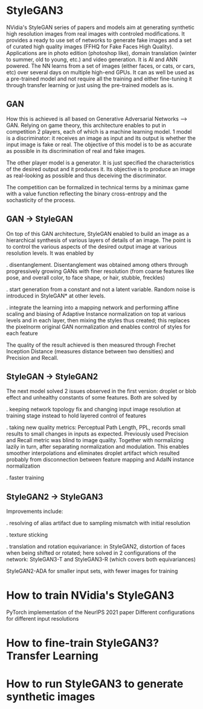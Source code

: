 # StyleGAN3
NVidia's StyleGAN series of papers and models aim at generating synthetic high resolution images from real images with controled modifications.
It provides a ready to use set of networks to generate fake images and a set of curated high quality images (FFHQ for Fake Faces High Quality).
Applications are in photo edition (photoshop like), domain translation (winter to summer, old to young, etc.) and video generation.
It is AI and ANN powered. The NN learns from a set of images (either faces, or cats, or cars, etc) over several days on multiple high-end GPUs. 
It can as well be used as a pre-trained model and not require all the training and either fine-tuning it through transfer learning or just using the pre-trained models as is.


GAN
---
How this is achieved is all based on Generative Adversarial Networks --> GAN. Relying on game theory, this architecture enables to put in competition 2 players, each of which is a machine learning model. 1 model is a discriminator: it receives an image as input and its output is whether the input image is fake or real. The objective of this model is to be as accurate as possible in its discrimination of real and fake images.

The other player model is a generator. It is just specified the characteristics of the desired output and it produces it. Its objective is to produce an image as real-looking as possible and thus deceiving the discriminator.

The competition can be formalized in technical terms by a minimax game with a value function reflecting the binary cross-entropy and the sochasticity of the process.


GAN -> StyleGAN
---------------
On top of this GAN architecture, StyleGAN enabled to build an image as a hierarchical synthesis of various layers of details of an image. The point is to control the various aspects of the desired output image at various resolution levels. It was enabled by 

. disentanglement. Disentanglement was obtained among others through progressively growing GANs with finer resolution (from coarse features like pose, and overall color, to face shape, or hair, stubble, freckles) 

. start generation from a constant and not a latent variable. Random noise is introduced in StyleGAN* at other levels. 

. integrate the learning into a mapping network and performing affine scaling and biasing of Adaptive Instance normalization on top at various levels and in each layer, then mixing the styles thus created; this replaces the pixelnorm original GAN normalization and enables control of styles for each feature

The quality of the result achieved is then measured through Frechet Inception Distance (measures distance between two densities) and Precision and Recall. 


StyleGAN -> StyleGAN2
---------------------
The next model solved 2 issues observed in the first version: droplet or blob effect and unhealthy constants of some features. Both are solved by

. keeping network topology fix and changing input image resolution at training stage instead to hold layered control of features

. taking new quality metrics: Perceptual Path Length, PPL, records small results to small changes in inputs as expected. Previously used Precision and Recall metric was blind to image quality. Together with normalizing lazily in turn, after separating normalization and modulation. This enables smoother interpolations and eliminates droplet artifact which resulted probably from disconnection between feature mapping and AdaIN instance normalization

. faster training


StyleGAN2 -> StyleGAN3
----------------------
Improvements include:

. resolving of alias artifact due to sampling mismatch with initial resolution

. texture sticking

. translation and rotation equivariance: in StyleGAN2, distortion of faces when being shifted or rotated; here solved in 2 configurations of the network: StyleGAN3-T and StyleGAN3-R (which covers both equivariances)


StyleGAN2-ADA for smaller input sets, with fewer images for training


# How to train NVidia's StyleGAN3 
PyTorch implementation of the NeurIPS 2021 paper
Different configurations for different input resolutions




# How to fine-train StyleGAN3? Transfer Learning


# How to run StyleGAN3 to generate synthetic images

